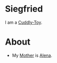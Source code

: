 # Siegfried  <a id="1"/>

I am a [Cuddly-Toy](281000003.md).

# About

- My [Mother](40000008.md) is [Alena](88.md).
